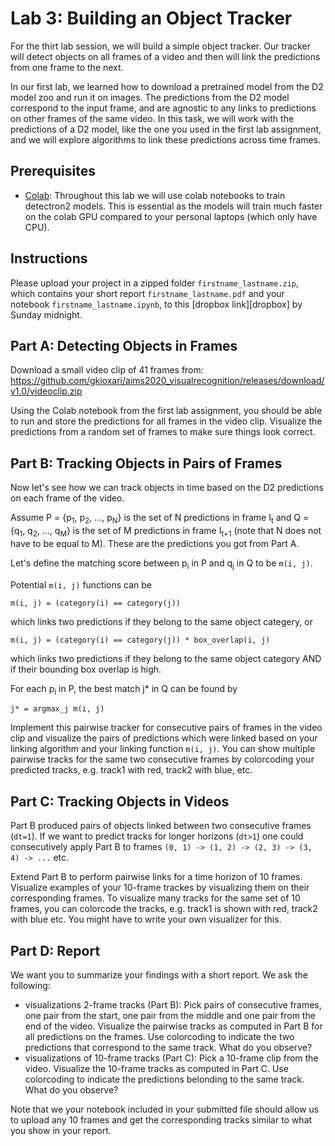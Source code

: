 # Lab 3: Building an Object Tracker 

For the thirt lab session, we will build a simple object tracker. Our tracker will detect objects on all frames of a video and then will link the predictions from one frame to the next.

In our first lab, we learned how to download a pretrained model from the D2 model zoo and run it on images. The predictions from the D2 model correspond to the input frame, and are agnostic to any links to predictions on other frames of the same video. In this task, we will work with the predictions of a D2 model, like the one you used in the first lab assignment, and we will explore algorithms to link these predictions across time frames.

## Prerequisites
* [Colab][colab]: Throughout this lab we will use colab notebooks to train detectron2 models. This is essential as the models will train much faster on the colab GPU compared to your personal laptops (which only have CPU). 

## Instructions
Please upload your project in a zipped folder `firstname_lastname.zip`, which contains your short report `firstname_lastname.pdf` and your notebook `firstname_lastname.ipynb`, to this [dropbox link][dropbox] by Sunday midnight. 

## Part A: Detecting Objects in Frames

Download a small video clip of 41 frames from: https://github.com/gkioxari/aims2020_visualrecognition/releases/download/v1.0/videoclip.zip

Using the Colab notebook from the first lab assignment, you should be able to run and store the predictions for all frames in the video clip. Visualize the predictions from a random set of frames to make sure things look correct.

## Part B: Tracking Objects in Pairs of Frames

Now let's see how we can track objects in time based on the D2 predictions on each frame of the video. 

Assume P = {p<sub>1</sub>, p<sub>2</sub>, ..., p<sub>N</sub>} is the set of N predictions in frame I<sub>t</sub> and Q = {q<sub>1</sub>, q<sub>2</sub>, ..., q<sub>M</sub>} is the set of M predictions in frame I<sub>t+1</sub> (note that N does not have to be equal to M). These are the predictions you got from Part A. 

Let's define the matching score between p<sub>i</sub> in P and q<sub>j</sub> in Q to be `m(i, j)`. 

Potential `m(i, j)` functions can be 
```
m(i, j) = (category(i) == category(j))
```
which links two predictions if they belong to the same object categery, or 
```
m(i, j) = (category(i) == category(j)) * box_overlap(i, j)
```
which links two predictions if they belong to the same object category AND if their bounding box overlap is high. 

For each p<sub>i</sub> in P, the best match j* in Q can be found by
```
j* = argmax_j m(i, j)
```

Implement this pairwise tracker for consecutive pairs of frames in the video clip and visualize the pairs of predictions which were linked based on your linking algorithm and your linking function `m(i, j)`. You can show multiple pairwise tracks for the same two consecutive frames by colorcoding your predicted tracks, e.g. track1 with red, track2 with blue, etc.

## Part C: Tracking Objects in Videos

Part B produced pairs of objects linked between two consecutive frames (`dt=1`). If we want to predict tracks for longer horizons (`dt>1`) one could consecutively apply Part B to frames `(0, 1) -> (1, 2) -> (2, 3) -> (3, 4) -> ...` etc.

Extend Part B to perform pairwise links for a time horizon of 10 frames. Visualize examples of your 10-frame trackes by visualizing them on their corresponding frames. To visualize many tracks for the same set of 10 frames, you can colorcode the tracks, e.g. track1 is shown with red, track2 with blue etc. You might have to write your own visualizer for this.

## Part D: Report

We want you to summarize your findings with a short report. We ask the following:

* visualizations 2-frame tracks (Part B): Pick pairs of consecutive frames, one pair from the start, one pair from the middle and one pair from the end of the video. Visualize the pairwise tracks as computed in Part B for all predictions on the frames. Use colorcoding to indicate the two predictions that correspond to the same track. What do you observe?
* visualizations of 10-frame tracks (Part C): Pick a 10-frame clip from the video. Visualize the 10-frame tracks as computed in Part C. Use colorcoding to indicate the predictions belonding to the same track. What do you observe?

Note that we your notebook included in your submitted file should allow us to upload any 10 frames and get the corresponding tracks similar to what you show in your report.

[d2]: https://github.com/facebookresearch/detectron2
[video]: https://github.com/gkioxari/aims2020_visualrecognition/releases/download/v1.0/videoclip.zip
[coco]: http://cocodataset.org/#home
[colab]: https://colab.research.google.com/